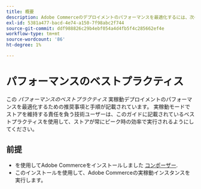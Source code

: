 ```yaml
---
title: 概要
description: Adobe Commerceのデプロイメントのパフォーマンスを最適化するには、次のベストプラクティスに従います。
exl-id: 5381a477-bacd-4e74-a150-7f98abc2f744
source-git-commit: ddf988826c29b4ebf054a4d4fb5f4c285662ef4e
workflow-type: tm+mt
source-wordcount: '86'
ht-degree: 1%

---
```


# パフォーマンスのベストプラクティス

この _パフォーマンスのベストプラクティス_ 実稼動デプロイメントのパフォーマンスを最適化するための推奨事項と手順が記載されています。 実稼動モードでストアを維持する責任を負う技術ユーザーは、このガイドに記載されているベストプラクティスを使用して、ストアが常にピーク時の効率で実行されるようにしてください。

## 前提

* を使用してAdobe Commerceをインストールしました [コンポーザー](../installation/composer.md).
* このインストールを使用して、Adobe Commerceの実稼動インスタンスを実行します。
